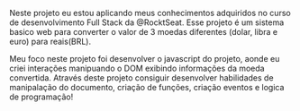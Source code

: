Neste projeto eu estou aplicando meus conhecimentos adquiridos no curso de desenvolvimento Full Stack da @RocktSeat. Esse projeto é um sistema basico web para
converter o valor de 3 moedas diferentes (dolar, libra e euro) para reais(BRL). 

Meu foco neste projeto foi desenvolver o javascript do projeto, aonde eu criei interações manipuando o DOM exibindo informações da moeda convertida.
Através deste projeto consiguir desenvolver habilidades de manipalação do documento, criação de funções, criação eventos e logica de programação!
